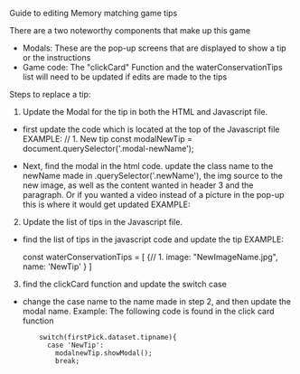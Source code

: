 Guide to editing Memory matching game tips

There are a two noteworthy components that make up this game

- Modals: These are the pop-up screens that are displayed to show a tip or the instructions
- Game code: The "clickCard" Function and the waterConservationTips list will need to be updated
  if edits are made to the tips

Steps to replace a tip:

1. Update the Modal for the tip in both the HTML and Javascript file.

- first update the code which is located at the top of the Javascript file
  EXAMPLE:
  // 1. New tip
  const modalNewTip = document.querySelector('.modal-newName');

- Next, find the modal in the html code.
update the class name to the newName made in .querySelector('.newName'), the img source to the new image,
as well as the content wanted in header 3 and the paragraph. Or if you wanted a video instead of a picture
in the pop-up this is where it would get updated
EXAMPLE:
<!--
 <dialog class="modal modal-newName">
        <img src="yourNewImage.jpg" alt="Name of image" />
        <h3>New Header here</h3>
        <p>
          New description here
        </p>
        <button class="close-button">
          <h4>close</h4>
        </button>
      </dialog>
 -->

2. Update the list of tips in the Javascript file.

- find the list of tips in the javascript code and update the tip
  EXAMPLE:

  const waterConservationTips = [
  {// 1.
  image: "NewImageName.jpg",
  name: 'NewTip'
  }
  ]

3. find the clickCard function and update the switch case

- change the case name to the name made in step 2, and then update the modal name.
  Example: The following code is found in the click card function

          switch(firstPick.dataset.tipname){
            case 'NewTip':
              modalnewTip.showModal();
              break;
